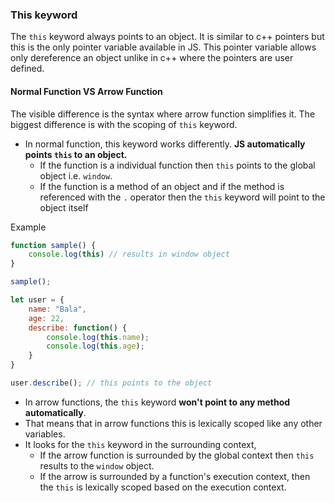 ### This keyword

The `this` keyword always points to an object. It is similar to c++ pointers but this is the only pointer variable available in JS. This pointer variable allows only dereference an object unlike in c++ where the pointers are user defined.

#### **Normal Function VS Arrow Function**

The visible difference is the syntax where arrow function simplifies it. The biggest difference is with the scoping of `this` keyword.
- In normal function, this keyword works differently. **JS automatically points `this` to an object.**
	- If the function is a individual function then `this` points to the global object i.e. `window`.
	- If the function is a method of an object and if the method is referenced with the `.` operator then the `this` keyword will point to the object itself

Example

```js
function sample() {
	console.log(this) // results in window object
}

sample();
```


```js
let user = {
	name: "Bala",
	age: 22,
	describe: function() {
		console.log(this.name);
		console.log(this.age);
	}
}

user.describe(); // this points to the object

```

- In arrow functions, the `this` keyword **won't point to any method automatically**.
- That means that in arrow functions this is lexically scoped like any other variables.
- It looks for the `this` keyword in the surrounding context,
	- If the arrow function is surrounded by the global context then `this` results to the `window` object.
	- If the arrow is surrounded by a function's execution context, then the `this` is lexically scoped based on the execution context.